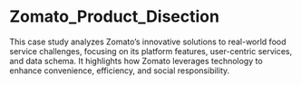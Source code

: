 # Zomato_Product_Disection
This case study analyzes Zomato’s innovative solutions to real-world food service challenges, focusing on its platform features, user-centric services, and data schema. It highlights how Zomato leverages technology to enhance convenience, efficiency, and social responsibility.
